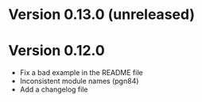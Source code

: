 # Version 0.13.0 (unreleased)

# Version 0.12.0

* Fix a bad example in the README file
* Inconsistent module names (pgn84)
* Add a changelog file


